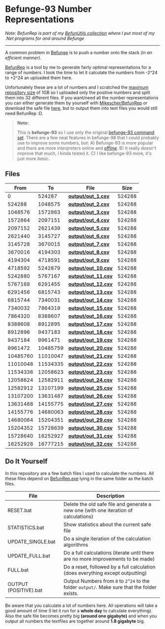 Befunge-93 Number Representations
=================================
*Note: BefunRep is part of my [BefunUtils collection](https://github.com/Mikescher/BefunUtils) where I put most of my .Net programs for and around Befunge*

___

A common problem in [Befunge](http://esolangs.org/wiki/Befunge) is to push a number onto the stack *(in an efficient manner)*.

[BefunRep](https://github.com/Mikescher/BefunRep) is a tool by me to generate fairly optimal representations for a range of numbers.
I took the time to let it calculate the numbers from -2^24 to +2^24 an uploaded them here.

Unfortunately these are a lot of numbers and I scratched the [maximum repository size](https://help.github.com/articles/what-is-my-disk-quota/) of 1GB so I uploaded only the positive numbers and split them into 32 different files. If you want/need all the number representations you can either generate them by yourself with [Mikescher/BefunRep](https://github.com/Mikescher/BefunRep) or download the safe file [here](https://mega.co.nz/#!4Ns2QbTJ!Ubfy5-IVFRWDkO5NLbo2eNM6AfC1_hQj2FZOuUo8x78), but to output them into text files you would still need BefunRep :D. 

> **Note:**
>
> This is **befunge-93** so I use only the original [befunge-93 command set](https://github.com/catseye/Befunge-93/blob/master/doc/Befunge-93.markdown). There are a few neat features in befunge-98 that I could probably use to improve some numbers, but:
> A) Befunge-93 is more popular and there are more interpreters online and [offline](https://github.com/Mikescher/BefunExec).
> B) It really doesn't improve that much, I kinda tested it.
> C) I like befunge-93 more, it's just more *basic*.

Files
-----

 From     | To       | File                                                                                                               | Size
----------|----------|--------------------------------------------------------------------------------------------------------------------|---------
  0       |   524287 | **[output/out_1.csv](https://github.com/Mikescher/Befunge_Number_Representations/blob/master/output/out_1.csv)**   | 524288
   524288 |  1048575 | **[output/out_2.csv](https://github.com/Mikescher/Befunge_Number_Representations/blob/master/output/out_2.csv)**   | 524288
  1048576 |  1572863 | **[output/out_3.csv](https://github.com/Mikescher/Befunge_Number_Representations/blob/master/output/out_3.csv)**   | 524288
  1572864 |  2097151 | **[output/out_4.csv](https://github.com/Mikescher/Befunge_Number_Representations/blob/master/output/out_4.csv)**   | 524288
  2097152 |  2621439 | **[output/out_5.csv](https://github.com/Mikescher/Befunge_Number_Representations/blob/master/output/out_5.csv)**   | 524288
  2621440 |  3145727 | **[output/out_6.csv](https://github.com/Mikescher/Befunge_Number_Representations/blob/master/output/out_6.csv)**   | 524288
  3145728 |  3670015 | **[output/out_7.csv](https://github.com/Mikescher/Befunge_Number_Representations/blob/master/output/out_7.csv)**   | 524288
  3670016 |  4194303 | **[output/out_8.csv](https://github.com/Mikescher/Befunge_Number_Representations/blob/master/output/out_8.csv)**   | 524288
  4194304 |  4718591 | **[output/out_9.csv](https://github.com/Mikescher/Befunge_Number_Representations/blob/master/output/out_9.csv)**   | 524288
  4718592 |  5242879 | **[output/out_10.csv](https://github.com/Mikescher/Befunge_Number_Representations/blob/master/output/out_10.csv)** | 524288
  5242880 |  5767167 | **[output/out_11.csv](https://github.com/Mikescher/Befunge_Number_Representations/blob/master/output/out_11.csv)** | 524288
  5767168 |  6291455 | **[output/out_12.csv](https://github.com/Mikescher/Befunge_Number_Representations/blob/master/output/out_12.csv)** | 524288
  6291456 |  6815743 | **[output/out_13.csv](https://github.com/Mikescher/Befunge_Number_Representations/blob/master/output/out_13.csv)** | 524288
  6815744 |  7340031 | **[output/out_14.csv](https://github.com/Mikescher/Befunge_Number_Representations/blob/master/output/out_14.csv)** | 524288
  7340032 |  7864319 | **[output/out_15.csv](https://github.com/Mikescher/Befunge_Number_Representations/blob/master/output/out_15.csv)** | 524288
  7864320 |  8388607 | **[output/out_16.csv](https://github.com/Mikescher/Befunge_Number_Representations/blob/master/output/out_16.csv)** | 524288
  8388608 |  8912895 | **[output/out_17.csv](https://github.com/Mikescher/Befunge_Number_Representations/blob/master/output/out_17.csv)** | 524288
  8912896 |  9437183 | **[output/out_18.csv](https://github.com/Mikescher/Befunge_Number_Representations/blob/master/output/out_18.csv)** | 524288
  9437184 |  9961471 | **[output/out_19.csv](https://github.com/Mikescher/Befunge_Number_Representations/blob/master/output/out_19.csv)** | 524288
  9961472 | 10485759 | **[output/out_20.csv](https://github.com/Mikescher/Befunge_Number_Representations/blob/master/output/out_20.csv)** | 524288
 10485760 | 11010047 | **[output/out_21.csv](https://github.com/Mikescher/Befunge_Number_Representations/blob/master/output/out_21.csv)** | 524288
 11010048 | 11534335 | **[output/out_22.csv](https://github.com/Mikescher/Befunge_Number_Representations/blob/master/output/out_22.csv)** | 524288
 11534336 | 12058623 | **[output/out_23.csv](https://github.com/Mikescher/Befunge_Number_Representations/blob/master/output/out_23.csv)** | 524288
 12058624 | 12582911 | **[output/out_24.csv](https://github.com/Mikescher/Befunge_Number_Representations/blob/master/output/out_24.csv)** | 524288
 12582912 | 13107199 | **[output/out_25.csv](https://github.com/Mikescher/Befunge_Number_Representations/blob/master/output/out_25.csv)** | 524288
 13107200 | 13631487 | **[output/out_26.csv](https://github.com/Mikescher/Befunge_Number_Representations/blob/master/output/out_26.csv)** | 524288
 13631488 | 14155775 | **[output/out_27.csv](https://github.com/Mikescher/Befunge_Number_Representations/blob/master/output/out_27.csv)** | 524288
 14155776 | 14680063 | **[output/out_28.csv](https://github.com/Mikescher/Befunge_Number_Representations/blob/master/output/out_28.csv)** | 524288
 14680064 | 15204351 | **[output/out_29.csv](https://github.com/Mikescher/Befunge_Number_Representations/blob/master/output/out_29.csv)** | 524288
 15204352 | 15728639 | **[output/out_30.csv](https://github.com/Mikescher/Befunge_Number_Representations/blob/master/output/out_30.csv)** | 524288
 15728640 | 16252927 | **[output/out_31.csv](https://github.com/Mikescher/Befunge_Number_Representations/blob/master/output/out_31.csv)** | 524288
 16252928 | 16777215 | **[output/out_32.csv](https://github.com/Mikescher/Befunge_Number_Representations/blob/master/output/out_32.csv)** | 524288

Do It Yourself
--------------

In this repository are a few batch files I used to calculate the numbers. All these files depend on [BefunRep.exe](https://github.com/Mikescher/BefunRep) lying in the same folder as the batch files.

File                  | Description
----------------------|-----------------------------------------------------------
RESET.bat             | Delete the old safe file and generate a new one (with one iteration of calculations)
STATISTICS.bat        | Show statistics about the current safe file
UPDATE_SINGLE.bat     | Do a single iteration of the calculation algorithms
UPDATE_FULL.bat       | Do a full calculations (iterate until there are no more improvements to be made)
FULL.bat              | Do a reset, followed by a full calculation (does everything except outputting)
OUTPUT (POSITIVE).bat | Output Numbers from `0` to `2^24` to the folder `output/`. Make sure that the folder exists.

Be aware that you calculate a lot of numbers here. All operations will take a good amount of time (I let it run for a **whole day** to calculate everything).  
Also the safe file becomes pretty big **(around one gigabyte)** and when you output all numbers the textfiles are together around **1.8 gigabyte** big.